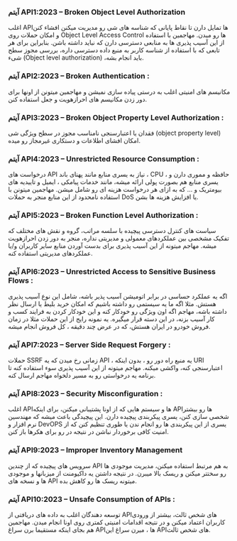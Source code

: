  
### آیتم API1:2023 – Broken Object Level Authorization

اغلب APIها تمایل دارن تا نقاط پایانی که شناسه های شی رو مدیریت میکنن افشاء کنن و امکان حملات روی Object Level Access Control ها رو میدن. مهاجمین با استفاده از این آسیب پذیری ها به منابعی دسترسی دارن که نباید داشته باشن. بنابراین برای هر تابعی که با استفاده از شناسه کاربر به منبع داده دسترسی داره، بررسی مجوز سطح شیء (Object level authorization) ،باید انجام بشه.

 
### آیتم API2:2023 – Broken Authentication :

مکانیسم های امنیتی اغلب به درستی پیاده سازی نمیشن و مهاجمین میتونن از اونها برای دور زدن مکانیسم های احرازهویت و جعل استفاده کنن.

 
### آیتم API3:2023 – Broken Object Property Level Authorization :

فقدان یا اعتبارسنجی نامناسب مجوز در سطح ویژگی شی (object property level) امکان افشای اطلاعات و دستکاری غیرمجاز رو میده.

 
### آیتم API4:2023 – Unrestricted Resource Consumption :

درخواست های API نیاز به یسری منابع مانند پهنای باند ، CPU ، حافظه و مموری دارن و یسری منابع هم بصورت پولی ارائه میشه، مانند خدمات پیامکی ، ایمیل و تاییدیه های بیومتریک و … که به ازای هر درخواست هزینه ای رو شامل میشن. مهاجمین میتونن با استفاده نامحدود از این منابع منجر به حملات DoS یا افزایش هزینه ها بشن.

 
### آیتم API5:2023 – Broken Function Level Authorization :

سیاست های کنترل دسترسی پیچیده با سلسه مراتب، گروه و نقش های مختلف که تفکیک مشخصی بین عملکردهای معمولی و مدیریتی نداره، منجر به دور زدن احرازهویت میشه. مهاجم میتونه از این آسیب پذیری برای بدست آوردن منابع سایر کاربران و/یا عملکردهای مدیریتی استفاده کنه.

 
### آیتم API6:2023 – Unrestricted Access to Sensitive Business Flows :

اگه یه عملکرد حساسی در برابر اتومیشن آسیب پذیر باشه، شامل این نوع آسیب پذیری هستش. مثلا اگه ما یه سیستمی رو داشته باشیم که امکان خرید بلیط یا ارسال نظر داشته باشه، مهاجم اگه اون ویژگی رو خودکار کنه و این خودکار کردن به فرایند کسب و کار آسیب بزنه، در این دسته قرار میگیره. یه نمونه رایج از این حملات مثلا در زمان فروش خودرو در ایران هستش، که در عرض چند دقیقه ، کل فروش انجام میشه.

 
### آیتم API7:2023 – Server Side Request Forgery :

حملات SSRF زمانی رخ میدن که یه API ، یه منبع راه دور رو ، بدون اینکه URI اعتبارسنجی کنه، واکشی میکنه. مهاجم میتونه از این آسیب پذیری سوء استفاده کنه تا برنامه یه درخواستی رو به مسیر دلخواه مهاجم ارسال کنه.

 
### آیتم API8:2023 – Security Misconfiguration :

اغلب APIها و سیستم هایی که از اونا پشتیبانی میکنن، برای اینکه APIها رو بیشتر شخصی سازی کنن، یسری پیکربندی پیچیده دارن. این پیچیدگی باعث میشه که مهندسین نرم افزار و DevOPS یسری از این پیکربندی ها رو انجام ندن یا طوری تنظیم کنن که از امنیت کافی برخوردار نباشن در نتیجه در رو برای هکرها باز کنن.

 
### آیتم API9:2023 – Improper Inventory Management

سرویس های پیچیده که از چندین API به هم مرتبط استفاده میکنن، مدیریت موجودی ها رو سختتر میکنن و ریسک بالا میبرن. در نتیجه داشتن یه داکیومنت از میزبانها و موجودی ها و نسخه های API میتونه ریسک ها رو کاهش بده.

 
### آیتم API10:2023 – Unsafe Consumption of APIs :

توسعه دهندگان اغلب به داده های دریافتی از APIهای شخص ثالث، بیشتر از ورودی کاربران اعتماد میکنن و در نتیجه اقدامات امنیتی کمتری روی اونا انجام میدن. مهاجمین هم بجای اینکه مستقیما برن سراغ APIها ، میرن سراغ این APIهای شخص ثالث.

 
